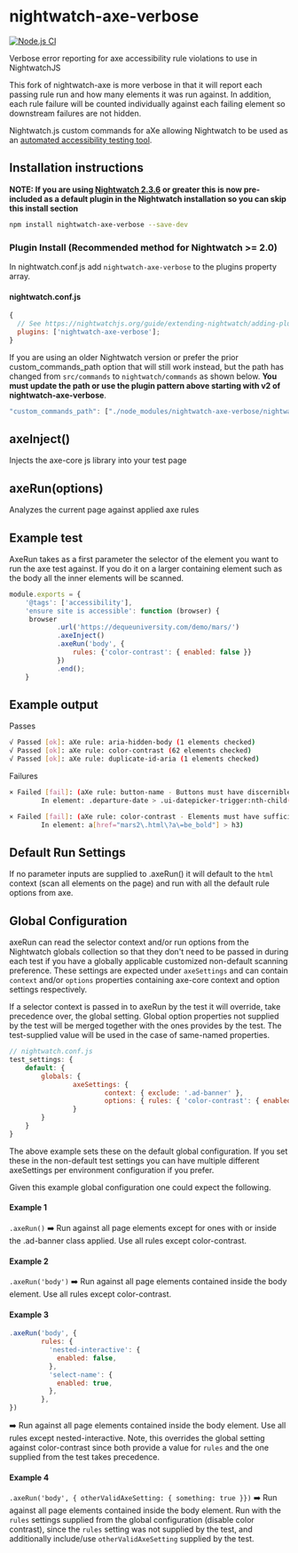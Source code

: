 # nightwatch-axe-verbose

[![Node.js CI](https://github.com/reallymello/nightwatch-axe-verbose/actions/workflows/node.js.yml/badge.svg)](https://github.com/reallymello/nightwatch-axe-verbose/actions/workflows/node.js.yml)

Verbose error reporting for axe accessibility rule violations to use in NightwatchJS

This fork of nightwatch-axe is more verbose in that it will report each passing rule run and how many elements it was run against. In addition, each rule failure will be counted individually against each failing element so downstream failures are not hidden.

Nightwatch.js custom commands for aXe allowing Nightwatch to be used as an [automated accessibility testing tool](https://www.davidmello.com/accessibility-testing-with-nightwatchjs/).

## Installation instructions

**NOTE: If you are using [Nightwatch 2.3.6](https://github.com/nightwatchjs/nightwatch/releases/tag/v2.3.6) or greater this is now pre-included as a default plugin in the Nightwatch installation so you can skip this install section**

```sh
npm install nightwatch-axe-verbose --save-dev
```

### Plugin Install (Recommended method for Nightwatch >= 2.0)

In nightwatch.conf.js add `nightwatch-axe-verbose` to the plugins property array.

#### nightwatch.conf.js

```js
{
  // See https://nightwatchjs.org/guide/extending-nightwatch/adding-plugins.html
  plugins: ['nightwatch-axe-verbose'];
}
```

If you are using an older Nightwatch version or prefer the prior custom_commands_path option that will still work instead, but the path has changed from `src/commands` to `nightwatch/commands` as shown below. **You must update the path or use the plugin pattern above starting with v2 of nightwatch-axe-verbose**.

```js
"custom_commands_path": ["./node_modules/nightwatch-axe-verbose/nightwatch/commands"]
```

## axeInject()

Injects the axe-core js library into your test page

## axeRun(options)

Analyzes the current page against applied axe rules

## Example test

AxeRun takes as a first parameter the selector of the element you want to run the axe test against. If you do it on a larger containing element such as the body all the inner elements will be scanned.

```js
module.exports = {
    '@tags': ['accessibility'],
    'ensure site is accessible': function (browser) {
     browser
            .url('https://dequeuniversity.com/demo/mars/')
            .axeInject()
            .axeRun('body', {
                rules: {'color-contrast': { enabled: false }}
            })
            .end();
    }
```

## Example output

Passes

```sh
√ Passed [ok]: aXe rule: aria-hidden-body (1 elements checked)
√ Passed [ok]: aXe rule: color-contrast (62 elements checked)
√ Passed [ok]: aXe rule: duplicate-id-aria (1 elements checked)
```

Failures

```sh
× Failed [fail]: (aXe rule: button-name - Buttons must have discernible text
        In element: .departure-date > .ui-datepicker-trigger:nth-child(4))

× Failed [fail]: (aXe rule: color-contrast - Elements must have sufficient color contrast
        In element: a[href="mars2\.html\?a\=be_bold"] > h3)

```

## Default Run Settings

If no parameter inputs are supplied to .axeRun() it will default to the `html` context (scan all elements on the page) and run with all the default rule options from axe.

## Global Configuration

axeRun can read the selector context and/or run options from the Nightwatch globals collection so that they don't need to be passed in during each test if you have a globally applicable customized non-default scanning preference. These settings are expected under `axeSettings` and can contain `context` and/or `options` properties containing axe-core context and option settings respectively.

If a selector context is passed in to axeRun by the test it will override, take precedence over, the global setting. Global option properties not supplied by the test will be merged together with the ones provides by the test. The test-supplied value will be used in the case of same-named properties.

```js
// nightwatch.conf.js
test_settings: {
    default: {
        globals: {
                axeSettings: {
                        context: { exclude: '.ad-banner' },
                        options: { rules: { 'color-contrast': { enabled: false }, }
                }
        }
    }
}
```

The above example sets these on the default global configuration. If you set these in the non-default test settings you can have multiple different axeSettings per environment configuration if you prefer.

Given this example global configuration one could expect the following.

#### Example 1

`.axeRun()` ➡️ Run against all page elements except for ones with or inside the .ad-banner class applied. Use all rules except color-contrast.

#### Example 2

`.axeRun('body')` ➡️ Run against all page elements contained inside the body element. Use all rules except color-contrast.

#### Example 3

```js
.axeRun('body', {
        rules: {
          'nested-interactive': {
            enabled: false,
          },
          'select-name': {
            enabled: true,
          },
        },
})
```

➡️ Run against all page elements contained inside the body element. Use all rules except nested-interactive. Note, this overrides the global setting against color-contrast since both provide a value for `rules` and the one supplied from the test takes precedence.

#### Example 4

`.axeRun('body', { otherValidAxeSetting: { something: true }})` ➡️ Run against all page elements contained inside the body element. Run with the `rules` settings supplied from the global configuration (disable color contrast), since the `rules` setting was not supplied by the test, and additionally include/use `otherValidAxeSetting` supplied by the test.

